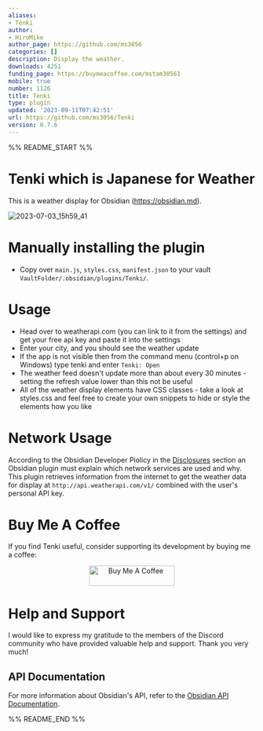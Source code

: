 ```yaml
---
aliases:
- Tenki
author:
- HiroMike
author_page: https://github.com/ms3056
categories: []
description: Display the weather.
downloads: 4251
funding_page: https://buymeacoffee.com/mstam30561
mobile: true
number: 1126
title: Tenki
type: plugin
updated: '2023-09-11T07:42:51'
url: https://github.com/ms3056/Tenki
version: 0.7.6
---
```


%% README_START %%

# Tenki which is Japanese for Weather

This is a weather display for Obsidian (https://obsidian.md).


![2023-07-03_15h59_41](https://github.com/ms3056/Tenki/assets/23712700/ce8c220b-9935-4883-8542-79ace4f335b4)


# Manually installing the plugin

- Copy over `main.js`, `styles.css`, `manifest.json` to your vault `VaultFolder/.obsidian/plugins/Tenki/`.

# Usage
- Head over to weatherapi.com (you can link to it from the settings) and get your free api key and paste it into the settings
- Enter your city, and you should see the weather update
- If the app is not visible then from the command menu (control+p on Windows) type tenki and enter `Tenki: Open`
- The weather feed doesn't update more than about every 30 minutes - setting the refresh value lower than this not be useful
- All of the weather display elements have CSS classes - take a look at styles.css and feel free to create your own snippets to hide or style the elements how you like


# Network Usage
According to the Obsidian Developer Piolicy in the [Disclosures](https://docs.obsidian.md/Developer+policies#Disclosures) section an Obsidian plugin must explain which network services are used and why.
This plugin retrieves information from the internet to get the weather data for display at `http://api.weatherapi.com/v1/` combined with the user's personal API key. 



# Buy Me A Coffee

If you find Tenki useful, consider supporting its development by buying me a coffee:

<p align="center">
  <a href="https://www.buymeacoffee.com/mstam30561" target="_blank">
    <img src="https://cdn.buymeacoffee.com/buttons/default-orange.png" alt="Buy Me A Coffee" height="41" width="174">
  </a>
</p>

# Help and Support

I would like to express my gratitude to the members of the Discord community who have provided valuable help and support. Thank you very much!

## API Documentation

For more information about Obsidian's API, refer to the [Obsidian API Documentation](https://docs.obsidian.md/Home).


%% README_END %%